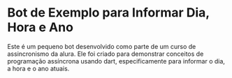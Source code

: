 # Bot de Exemplo para Informar Dia, Hora e Ano

Este é um pequeno bot desenvolvido como parte de um curso de assincronismo da alura. Ele foi criado para demonstrar conceitos de programação assíncrona usando dart, especificamente para informar o dia, a hora e o ano atuais.

